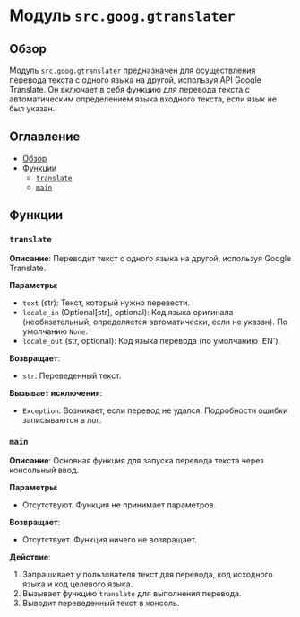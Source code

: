 # Модуль `src.goog.gtranslater`

## Обзор

Модуль `src.goog.gtranslater` предназначен для осуществления перевода текста с одного языка на другой, используя API Google Translate. Он включает в себя функцию для перевода текста с автоматическим определением языка входного текста, если язык не был указан.

## Оглавление

- [Обзор](#обзор)
- [Функции](#функции)
    - [`translate`](#translate)
    - [`main`](#main)

## Функции

### `translate`

**Описание**: Переводит текст с одного языка на другой, используя Google Translate.

**Параметры**:
- `text` (str): Текст, который нужно перевести.
- `locale_in` (Optional[str], optional): Код языка оригинала (необязательный, определяется автоматически, если не указан). По умолчанию `None`.
- `locale_out` (str, optional): Код языка перевода (по умолчанию 'EN').

**Возвращает**:
- `str`: Переведенный текст.

**Вызывает исключения**:
- `Exception`: Возникает, если перевод не удался. Подробности ошибки записываются в лог.

### `main`

**Описание**: Основная функция для запуска перевода текста через консольный ввод.

**Параметры**:
- Отсутствуют. Функция не принимает параметров.

**Возвращает**:
- Отсутствует. Функция ничего не возвращает.

**Действие**:
1. Запрашивает у пользователя текст для перевода, код исходного языка и код целевого языка.
2. Вызывает функцию `translate` для выполнения перевода.
3. Выводит переведенный текст в консоль.